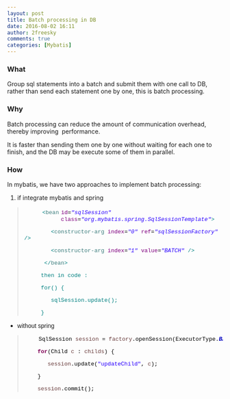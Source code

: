 ```yaml
---
layout: post
title: Batch processing in DB
date: 2016-08-02 16:11
author: 2freesky
comments: true
categories: [Mybatis]
---
```


### What

  Group sql statements into a batch and submit them with one call to DB, rather than send each statement one by one, 
  this is batch processing.

### Why

  Batch processing can reduce the amount of communication overhead, thereby improving  performance. 
  
  It is faster than sending them one by one without waiting for each one to finish, and the DB may be 
  execute some of them in parallel.
  
### How

  In mybatis, we have two approaches to implement batch processing:
  
  1. if integrate mybatis and spring</span></p>
</li>
</ul>
<blockquote>
<pre class="western">     <span style="font-family:Arial, sans-serif;"><span style="font-size:large;"><span style="color:#008080;"><span style="font-family:'Courier New', monospace;"><span style="font-size:small;">&lt;</span></span></span><span style="color:#3f7f7f;"><span style="font-family:'Courier New', monospace;"><span style="font-size:small;">bean</span></span></span> <span style="color:#7f007f;"><span style="font-family:'Courier New', monospace;"><span style="font-size:small;">id</span></span></span><span style="color:#000000;"><span style="font-family:'Courier New', monospace;"><span style="font-size:small;">=</span></span></span><span style="color:#2a00ff;"><span style="font-family:'Courier New', monospace;"><span style="font-size:small;"><i>"sqlSession"</i></span></span></span> 
<span style="color:#7f007f;"><span style="font-family:'Courier New', monospace;"><span style="font-size:small;">           class</span></span></span><span style="color:#000000;"><span style="font-family:'Courier New', monospace;"><span style="font-size:small;">=</span></span></span><span style="color:#2a00ff;"><span style="font-family:'Courier New', monospace;"><span style="font-size:small;"><i>"org.mybatis.spring.SqlSessionTemplate"</i></span></span></span><span style="color:#008080;"><span style="font-family:'Courier New', monospace;"><span style="font-size:small;">&gt;</span></span></span></span></span></pre>
<p class="western" align="LEFT"><span style="font-family:'Courier New', monospace;"><span style="font-size:small;"><span style="color:#008080;">        &lt;</span><span style="color:#3f7f7f;">constructor-arg</span> <span style="color:#7f007f;">index</span><span style="color:#000000;">=</span><span style="color:#2a00ff;"><i>"0"</i></span> <span style="color:#7f007f;">ref</span><span style="color:#000000;">=</span><span style="color:#2a00ff;"><i>"sqlSessionFactory"</i></span> <span style="color:#008080;">/&gt;</span></span></span></p>
<p class="western" align="LEFT"><span style="font-family:'Courier New', monospace;"><span style="font-size:small;"><span style="color:#008080;">        &lt;</span><span style="color:#3f7f7f;">constructor-arg</span> <span style="color:#7f007f;">index</span><span style="color:#000000;">=</span><span style="color:#2a00ff;"><i>"1"</i></span> <span style="color:#7f007f;">value</span><span style="color:#000000;">=</span><span style="color:#2a00ff;"><i>"BATCH"</i></span> <span style="color:#008080;">/&gt;</span></span></span></p>
<p class="western" align="LEFT"><span style="font-family:'Courier New', monospace;"><span style="font-size:small;"><span style="color:#008080;">      &lt;/</span><span style="color:#3f7f7f;">bean</span><span style="color:#008080;">&gt;</span></span></span></p>
<p class="western" align="LEFT"><span style="color:#008080;"><span style="font-family:'Courier New', monospace;"><span style="font-size:small;">     then in code :</span></span></span></p>
<p class="western" align="LEFT"><span style="color:#008080;"><span style="font-family:'Courier New', monospace;"><span style="font-size:small;">     for() {</span></span></span></p>
<p class="western" align="LEFT"><span style="color:#008080;"><span style="font-family:'Courier New', monospace;"><span style="font-size:small;">        sqlSession.update();</span></span></span></p>
<p class="western" align="LEFT"><span style="color:#008080;"><span style="font-family:'Courier New', monospace;"><span style="font-size:small;">     }</span></span></span></p>
</blockquote>
<ul>
	<li>
<p class="western"><span style="font-family:Arial, sans-serif;">without spring</span></p>
</li>
</ul>
<blockquote>
<pre class="western">    <span style="font-family:Arial, sans-serif;"><span style="font-size:large;"><span style="color:#000000;"><span style="font-family:'Courier New', monospace;"><span style="font-size:small;">SqlSession </span></span></span><span style="color:#6a3e3e;"><span style="font-family:'Courier New', monospace;"><span style="font-size:small;">session</span></span></span><span style="color:#000000;"><span style="font-family:'Courier New', monospace;"><span style="font-size:small;"> = </span></span></span><span style="color:#6a3e3e;"><span style="font-family:'Courier New', monospace;"><span style="font-size:small;">factory</span></span></span><span style="color:#000000;"><span style="font-family:'Courier New', monospace;"><span style="font-size:small;">.openSession(ExecutorType.</span></span></span><span style="color:#0000c0;"><span style="font-family:'Courier New', monospace;"><span style="font-size:small;"><i><b>BATCH</b></i></span></span></span><span style="color:#000000;"><span style="font-family:'Courier New', monospace;"><span style="font-size:small;">);			</span></span></span></span></span></pre>
<p class="western" align="LEFT"><span style="font-family:'Courier New', monospace;"><span style="font-size:small;"><span style="color:#7f0055;"><b>    for</b></span><span style="color:#000000;">(Child </span><span style="color:#6a3e3e;">c</span><span style="color:#000000;"> : </span><span style="color:#6a3e3e;">childs</span><span style="color:#000000;">) {</span></span></span></p>
<p class="western" align="LEFT"><span style="font-family:'Courier New', monospace;"><span style="font-size:small;"><span style="color:#6a3e3e;">       session</span><span style="color:#000000;">.update(</span><span style="color:#2a00ff;">"updateChild"</span><span style="color:#000000;">, </span><span style="color:#6a3e3e;">c</span><span style="color:#000000;">);</span></span></span></p>
<p class="western" align="LEFT"><span style="color:#000000;"><span style="font-family:'Courier New', monospace;"><span style="font-size:small;">    }</span></span></span></p>
<p class="western" align="LEFT"><span style="font-family:'Courier New', monospace;"><span style="font-size:small;"><span style="color:#6a3e3e;">    session</span><span style="color:#000000;">.commit();</span></span></span></p>
</blockquote>
